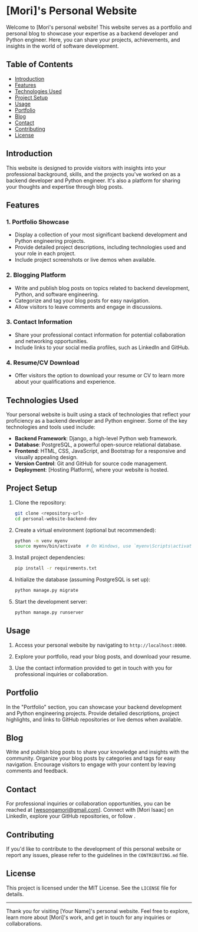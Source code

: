 

# [Mori]'s Personal Website

Welcome to [Mori's personal website! This website serves as a portfolio and personal blog to showcase your expertise as a backend developer and Python engineer. Here, you can share your projects, achievements, and insights in the world of software development.

## Table of Contents

- [Introduction](#introduction)
- [Features](#features)
- [Technologies Used](#technologies-used)
- [Project Setup](#project-setup)
- [Usage](#usage)
- [Portfolio](#portfolio)
- [Blog](#blog)
- [Contact](#contact)
- [Contributing](#contributing)
- [License](#license)

## Introduction

This website is designed to provide visitors with insights into your professional background, skills, and the projects you've worked on as a backend developer and Python engineer. It's also a platform for sharing your thoughts and expertise through blog posts.

## Features

### 1. Portfolio Showcase

- Display a collection of your most significant backend development and Python engineering projects.
- Provide detailed project descriptions, including technologies used and your role in each project.
- Include project screenshots or live demos when available.

### 2. Blogging Platform

- Write and publish blog posts on topics related to backend development, Python, and software engineering.
- Categorize and tag your blog posts for easy navigation.
- Allow visitors to leave comments and engage in discussions.

### 3. Contact Information

- Share your professional contact information for potential collaboration and networking opportunities.
- Include links to your social media profiles, such as LinkedIn and GitHub.

### 4. Resume/CV Download

- Offer visitors the option to download your resume or CV to learn more about your qualifications and experience.

## Technologies Used

Your personal website is built using a stack of technologies that reflect your proficiency as a backend developer and Python engineer. Some of the key technologies and tools used include:

- **Backend Framework**: Django, a high-level Python web framework.
- **Database**: PostgreSQL, a powerful open-source relational database.
- **Frontend**: HTML, CSS, JavaScript, and Bootstrap for a responsive and visually appealing design.
- **Version Control**: Git and GitHub for source code management.
- **Deployment**: [Hosting Platform], where your website is hosted.

## Project Setup

1. Clone the repository:

   ```bash
   git clone <repository-url>
   cd personal-website-backend-dev
   ```

2. Create a virtual environment (optional but recommended):

   ```bash
   python -m venv myenv
   source myenv/bin/activate  # On Windows, use `myenv\Scripts\activate`
   ```

3. Install project dependencies:

   ```bash
   pip install -r requirements.txt
   ```

4. Initialize the database (assuming PostgreSQL is set up):

   ```bash
   python manage.py migrate
   ```

5. Start the development server:

   ```bash
   python manage.py runserver
   ```

## Usage

1. Access your personal website by navigating to `http://localhost:8000`.

2. Explore your portfolio, read your blog posts, and download your resume.

3. Use the contact information provided to get in touch with you for professional inquiries or collaboration.

## Portfolio

In the "Portfolio" section, you can showcase your backend development and Python engineering projects. Provide detailed descriptions, project highlights, and links to GitHub repositories or live demos when available.

## Blog

Write and publish blog posts to share your knowledge and insights with the community. Organize your blog posts by categories and tags for easy navigation. Encourage visitors to engage with your content by leaving comments and feedback.

## Contact

For professional inquiries or collaboration opportunities, you can be reached at [wesongamori@gmail.com]. Connect with [Mori Isaac] on LinkedIn, explore your GitHub repositories, or follow .

## Contributing

If you'd like to contribute to the development of this personal website or report any issues, please refer to the guidelines in the `CONTRIBUTING.md` file.

## License

This project is licensed under the MIT License. See the `LICENSE` file for details.

---

Thank you for visiting [Your Name]'s personal website. Feel free to explore, learn more about [Mori]'s work, and get in touch for any inquiries or collaborations.
